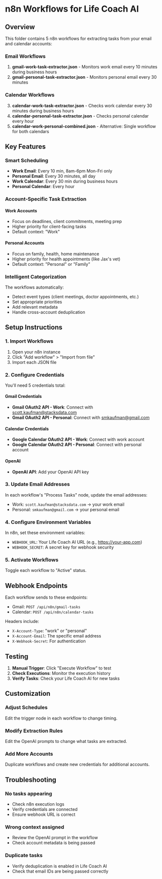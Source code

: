 # n8n Workflows for Life Coach AI

## Overview

This folder contains 5 n8n workflows for extracting tasks from your email and calendar accounts:

### Email Workflows
1. **gmail-work-task-extractor.json** - Monitors work email every 10 minutes during business hours
2. **gmail-personal-task-extractor.json** - Monitors personal email every 30 minutes

### Calendar Workflows  
3. **calendar-work-task-extractor.json** - Checks work calendar every 30 minutes during business hours
4. **calendar-personal-task-extractor.json** - Checks personal calendar every hour
5. **calendar-work-personal-combined.json** - Alternative: Single workflow for both calendars

## Key Features

### Smart Scheduling
- **Work Email**: Every 10 min, 8am-6pm Mon-Fri only
- **Personal Email**: Every 30 minutes, all day
- **Work Calendar**: Every 30 min during business hours
- **Personal Calendar**: Every hour

### Account-Specific Task Extraction

#### Work Accounts
- Focus on deadlines, client commitments, meeting prep
- Higher priority for client-facing tasks
- Default context: "Work"

#### Personal Accounts  
- Focus on family, health, home maintenance
- Higher priority for health appointments (like Jax's vet)
- Default context: "Personal" or "Family"

### Intelligent Categorization

The workflows automatically:
- Detect event types (client meetings, doctor appointments, etc.)
- Set appropriate priorities
- Add relevant metadata
- Handle cross-account deduplication

## Setup Instructions

### 1. Import Workflows
1. Open your n8n instance
2. Click "Add workflow" > "Import from file"
3. Import each JSON file

### 2. Configure Credentials

You'll need 5 credentials total:

#### Gmail Credentials
- **Gmail OAuth2 API - Work**: Connect with scott.kaufman@stacksdata.com
- **Gmail OAuth2 API - Personal**: Connect with smkaufman@gmail.com

#### Calendar Credentials
- **Google Calendar OAuth2 API - Work**: Connect with work account
- **Google Calendar OAuth2 API - Personal**: Connect with personal account

#### OpenAI
- **OpenAI API**: Add your OpenAI API key

### 3. Update Email Addresses

In each workflow's "Process Tasks" node, update the email addresses:
- Work: `scott.kaufman@stacksdata.com` → your work email
- Personal: `smkaufman@gmail.com` → your personal email

### 4. Configure Environment Variables

In n8n, set these environment variables:
- `WEBHOOK_URL`: Your Life Coach AI URL (e.g., https://your-app.com)
- `WEBHOOK_SECRET`: A secret key for webhook security

### 5. Activate Workflows

Toggle each workflow to "Active" status.

## Webhook Endpoints

Each workflow sends to these endpoints:
- Gmail: `POST /api/n8n/gmail-tasks`
- Calendar: `POST /api/n8n/calendar-tasks`

Headers include:
- `X-Account-Type`: "work" or "personal"
- `X-Account-Email`: The specific email address
- `X-Webhook-Secret`: For authentication

## Testing

1. **Manual Trigger**: Click "Execute Workflow" to test
2. **Check Executions**: Monitor the execution history
3. **Verify Tasks**: Check your Life Coach AI for new tasks

## Customization

### Adjust Schedules
Edit the trigger node in each workflow to change timing.

### Modify Extraction Rules
Edit the OpenAI prompts to change what tasks are extracted.

### Add More Accounts
Duplicate workflows and create new credentials for additional accounts.

## Troubleshooting

### No tasks appearing
- Check n8n execution logs
- Verify credentials are connected
- Ensure webhook URL is correct

### Wrong context assigned
- Review the OpenAI prompt in the workflow
- Check account metadata is being passed

### Duplicate tasks
- Verify deduplication is enabled in Life Coach AI
- Check that email IDs are being passed correctly